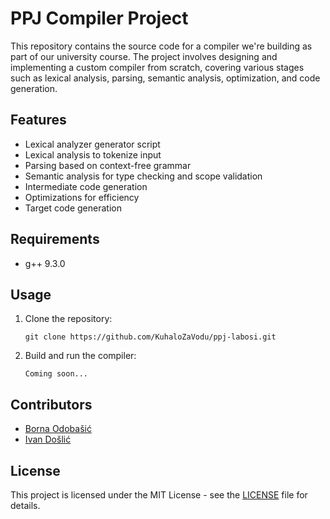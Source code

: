 # PPJ Compiler Project

This repository contains the source code for a compiler we're building as part of our university course. The project involves designing and implementing a custom compiler from scratch, covering various stages such as lexical analysis, parsing, semantic analysis, optimization, and code generation.

## Features
- Lexical analyzer generator script
- Lexical analysis to tokenize input
- Parsing based on context-free grammar
- Semantic analysis for type checking and scope validation
- Intermediate code generation
- Optimizations for efficiency
- Target code generation

## Requirements
- g++ 9.3.0

## Usage
1. Clone the repository:
   ```
   git clone https://github.com/KuhaloZaVodu/ppj-labosi.git
   ```
2. Build and run the compiler:
   ```
   Coming soon...
   ```

## Contributors
- [Borna Odobašić](https://github.com/KuhaloZaVodu)
- [Ivan Došlić](https://github.com/ivandoslic)

## License
This project is licensed under the MIT License - see the [LICENSE](./LICENSE) file for details.
